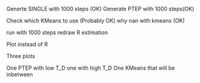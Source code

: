 Generte SINGLE with 1000 steps (OK)
Generate PTEP with 1000 steps(OK)

Check which KMeans to use (Probably OK)
why nan with kmeans (OK)

run with 1000 steps
redraw R estimation


Plot instead of R

Three plots

One PTEP with low T_D one with high T_D
One KMeans that will be inbetween